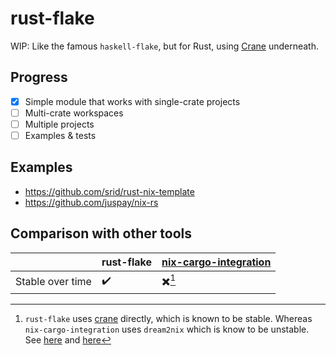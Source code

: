 # rust-flake

WIP: Like the famous `haskell-flake`, but for Rust, using [Crane](https://crane.dev/) underneath.

## Progress

- [x] Simple module that works with single-crate projects
- [ ] Multi-crate workspaces
- [ ] Multiple projects
- [ ] Examples & tests

## Examples

- https://github.com/srid/rust-nix-template
- https://github.com/juspay/nix-rs

## Comparison with other tools

| | rust-flake | [nix-cargo-integration](https://github.com/yusdacra/nix-cargo-integration) |
| --- | --- | --- |
| Stable over time | ✔️ | ✖️[^crane] |

[^crane]: `rust-flake` uses [crane](https://crane.dev/) directly, which is known to be stable. Whereas `nix-cargo-integration` uses `dream2nix` which is know to be unstable. See [here](https://matrix.to/#/!gcrYWdPsIUOFpXFDHB:matrix.org/$vJGlKFLKj4uRp-QkokK_0ISnnXHaXQ5tv7A_PcDYl7A?via=matrix.org&via=nixos.dev&via=goblin.sh) and [here](https://github.com/srid/rust-nix-template/pull/27)
